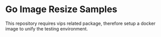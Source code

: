 # Go Image Resize Samples
This repository requires vips related package, therefore setup a docker image to unify the testing environment.
